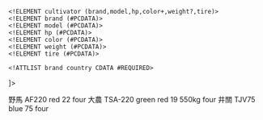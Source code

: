 <?xml version="1.0" encoding="UTF-8"?>
<!DOCTYPE machine[
    <!ELEMENT machine (cultivator+)>
    <!ELEMENT cultivator (brand,model,hp,color+,weight?,tire)>
    <!ELEMENT brand (#PCDATA)>
    <!ELEMENT model (#PCDATA)>
    <!ELEMENT hp (#PCDATA)>
    <!ELEMENT color (#PCDATA)>
    <!ELEMENT weight (#PCDATA)>
    <!ELEMENT tire (#PCDATA)>
    
    <!ATTLIST brand country CDATA #REQUIRED>
]>

<machine>

<cultivator>
    <brand country='日本'>野馬</brand>
    <model>AF220</model>
    <color>red</color>
    <hp>22</hp>
    <tire>four</tire>
</cultivator>

<cultivator>
    <brand country="臺灣">大農</brand>
    <model>TSA-220</model>
    <color>green</color>
    <color>red</color>
    <hp>19</hp>
    <weight>550kg</weight>
    <tire>four</tire>
</cultivator>

<cultivator>
    <brand country='日本'>井關</brand>
    <model>TJV75</model>
    <color>blue</color>
    <hp>75</hp>
    <tire>four</tire>
</cultivator>

</machine>


